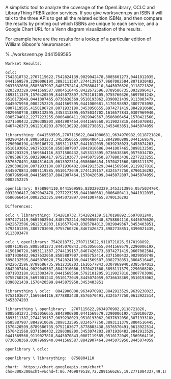 A simplistic tool to analyze the coverage of the OpenLibrary, OCLC and
LibraryThing FRBRization services. If you give worksvenn.py an ISBN it will
talk to the three APIs to get all the related edition ISBNs, and then compare
the results by printing out which ISBNs are unique to each service, and a 
Google Chart URL for a Venn diagram visualization of the results.

For example here are the results for a lookup of a particular edition of 
William Gibson's Neuromancer:

% ./worksvenn.py 0441569595

    Workset Results:

    oclc: 7542818732,2707115622,7542824139,9029042478,8085601273,0441012035,
    0441569579,229000619X,3893111387,2744139157,9607002504,8071930482,
    9637632050,8585887907,8485752414,8758804110,8445076620,9118721826,
    8203203329,0441569587,8804516445,8422672596,8789586735,0932096417,
    3893111379,1570420599,8445072897,5792101205,9755760326,569700124X,
    9510172049,0441007465,0736638369,9510193062,8390021439,911300347X,
    8445075950,0002252325,0441569595,0441000681,5170198892,3807703098,
    0007119585,415010672X,807193318X,3453056655,8974271419,8842910686,
    9029050748,3898132595,3453313895,057503470X,1616577843,0307969940,
    8385784012,2277223255,0006480411,9029049367,0586066454,1570421560,
    8371500432,229030820X,8842907464,0441569560,9119027818,8445070843,
    8467426373,9612310203,8790136292,8982738851,3453403851,8445074059

    librarything: 0441569595,2707115622,0441000681,9634970982,9118721826,
    9029042478,8085601273,3453056655,0006480411,8842906808,0441569579,
    229000619X,415010672X,3893111387,0441012035,9639238023,3453074203,
    9510193062,9637632050,8585887907,8842910686,0441007465,3898132595,
    8203203329,1569564116,8371500432,3453313895,0736638369,057503470X,
    8789586735,0932096417,9752103677,8445075950,8778803438,2277223255,
    8576570491,8804516445,0613922514,0586066454,1570421560,3893111379,
    229030820X,807193318X,8071930482,8842913529,0441569560,9119027818,
    8445070843,0007119585,9510172049,2744139157,8324577750,8790136292,
    0307969940,0441569587,8842907464,1570420599,8445072897,8445074059,
    0002252325

    openlibrary: 8758804110,0441569595,8203203329,3453313895,057503470X,
    0932096417,9029042478,2277223255,0441000681,0006480411,0441012035,
    0586066454,0002252325,8445072897,0441007465,8790136292

    Differences:

    oclc \ librarything: 7542818732,7542824139,5170198892,569700124X,
    8974271419,9607002504,8485752414,9029050748,8758804110,8445076620,
    8422672596,9612310203,1616577843,8385784012,9029049367,3453403851,
    5792101205,3807703098,9755760326,8467426373,8982738851,8390021439,
    911300347X

    oclc \ openlibrary: 7542818732,2707115622,9118721826,5170198892,
    0007119585,8085601273,8445070843,3453056655,0441569579,229000619X,
    415010672X,3893111387,2744139157,8467426373,8974271419,9607002504,
    8071930482,9637632050,8585887907,8485752414,8371500432,9029050748,
    3898132595,8445076620,7542824139,0441569587,8982738851,8804516445,
    8422672596,8789586735,9612310203,1616577843,0307969940,8385784012,
    8842907464,9029049367,8842910686,1570421560,3893111379,229030820X,
    807193318X,911300347X,0441569560,5792101205,9119027818,3807703098,
    9755760326,569700124X,9510172049,8445074059,0736638369,9510193062,
    8390021439,1570420599,8445075950,3453403851

    librarything \ oclc:  8842906808,9634970982,8842913529,9639238023,
    9752103677,1569564116,8778803438,8576570491,8324577750,0613922514,
    3453074203

    librarything \ openlibrary:  2707115622,9634970982,9118721826,
    8085601273,3453056655,8842906808,0441569579,229000619X,415010672X,
    3893111387,2744139157,9639238023,9510193062,9637632050,807193318X,
    8585887907,8842910686,3898132595,8324577750,3893111379,8804516445,
    1570420599,8789586735,9752103677,8778803438,8576570491,0613922514,
    1570421560,8371500432,229030820X,3453074203,8071930482,8842913529,
    0441569560,9119027818,8445070843,0007119585,9510172049,1569564116,
    0736638369,0307969940,0441569587,8842907464,8445075950,8445074059

    openlibrary \ oclc:  

    openlibrary \ librarything:  8758804110

    chart:  https://chart.googleapis.com/chart?chs=300x300&cht=v&chd=t:86.7469879518,72.2891566265,19.2771084337,49,16,15,15&chco=77FF77,7777FF,FF7777&chdl=ThingISBN|xISBN|OpenLibrary
